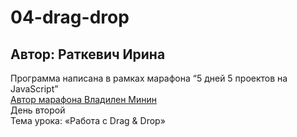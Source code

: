 # 04-drag-drop
## Автор: Раткевич Ирина

Программа написана в рамках марафона  “5 дней 5 проектов на JavaScript”  
[Автор марафона Владилен Минин](https://www.youtube.com/c/VladilenMinin/ "youtube channel")  
День второй  
Тема урока: «Работа с Drag & Drop»  
